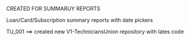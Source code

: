CREATED FOR SUMMARUY REPORTS

Loan/Card/Subscription summary reports with date pickers


TU_001 ==> created new V1-TechniciansUnion repository with lates code
